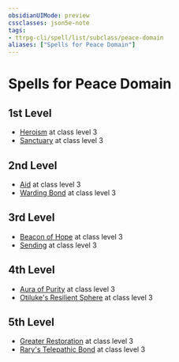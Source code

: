 ```yaml
---
obsidianUIMode: preview
cssclasses: json5e-note
tags:
- ttrpg-cli/spell/list/subclass/peace-domain
aliases: ["Spells for Peace Domain"]
---
```

# Spells for Peace Domain

## 1st Level

- [Heroism](heroism "PHB") at class level 3
- [Sanctuary](sanctuary "PHB") at class level 3

## 2nd Level

- [Aid](aid "PHB") at class level 3
- [Warding Bond](warding-bond "PHB") at class level 3

## 3rd Level

- [Beacon of Hope](beacon-of-hope "PHB") at class level 3
- [Sending](sending "PHB") at class level 3

## 4th Level

- [Aura of Purity](aura-of-purity "PHB") at class level 3
- [Otiluke's Resilient Sphere](otilukes-resilient-sphere "PHB") at class level 3

## 5th Level

- [Greater Restoration](greater-restoration "PHB") at class level 3
- [Rary's Telepathic Bond](rarys-telepathic-bond "PHB") at class level 3
